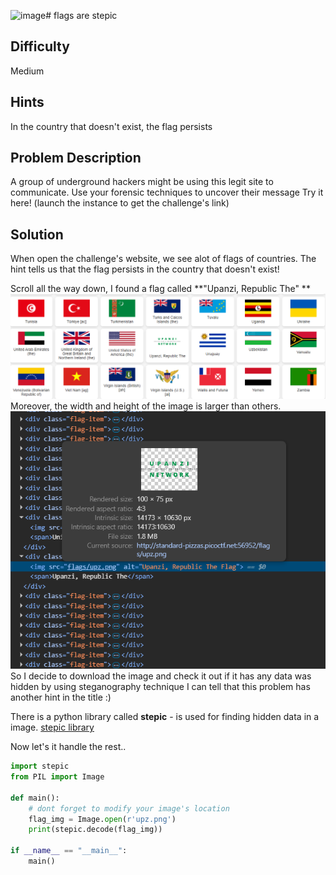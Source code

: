![image](https://github.com/user-attachments/assets/f9239b21-6e46-42c4-b66d-008215ab15ca)# flags are stepic
## Difficulty
Medium 
## Hints 
In the country that doesn't exist, the flag persists
## Problem Description
A group of underground hackers might be using this legit site to communicate. Use your forensic techniques to uncover their message
Try it here! (launch the instance to get the challenge's link)  
## Solution 
When open the challenge's website, we see alot of flags of countries. 
The hint tells us that the flag persists in the country that doesn't exist!

Scroll all the way down, I found a flag called **"Upanzi, Republic The" **
![](https://github.com/Nam-Duong427/CTF/blob/main/forensics/flags%20are%20stepic/image.png)
Moreover, the width and height of the image is larger than others. 
![](https://github.com/Nam-Duong427/CTF/blob/main/forensics/flags%20are%20stepic/img_size.png)
So I decide to download the image and check it out if it has any data was hidden by using steganography technique 
I can tell that this problem has another hint in the title :) 

There is a python library called **stepic** - is used for finding hidden data in a image. 
[stepic library](https://pypi.org/project/stepic/)

Now let's it handle the rest.. 
```python
import stepic
from PIL import Image

def main():
    # dont forget to modify your image's location
    flag_img = Image.open(r'upz.png')
    print(stepic.decode(flag_img))

if __name__ == "__main__":
    main()
```



